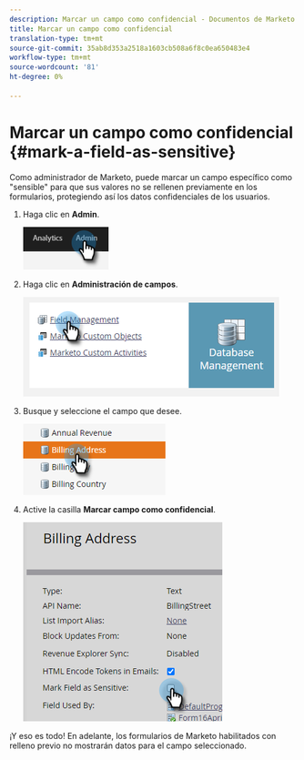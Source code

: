 ```yaml
---
description: Marcar un campo como confidencial - Documentos de Marketo - Documentación del producto
title: Marcar un campo como confidencial
translation-type: tm+mt
source-git-commit: 35ab8d353a2518a1603cb508a6f8c0ea650483e4
workflow-type: tm+mt
source-wordcount: '81'
ht-degree: 0%

---
```


# Marcar un campo como confidencial {#mark-a-field-as-sensitive}

Como administrador de Marketo, puede marcar un campo específico como &quot;sensible&quot; para que sus valores no se rellenen previamente en los formularios, protegiendo así los datos confidenciales de los usuarios.

1. Haga clic en **Admin**.

   ![](assets/mark-a-field-as-sensitive-1.png)

1. Haga clic en **Administración de campos**.

   ![](assets/mark-a-field-as-sensitive-2.png)

1. Busque y seleccione el campo que desee.

   ![](assets/mark-a-field-as-sensitive-3.png)

1. Active la casilla **Marcar campo como confidencial**.

   ![](assets/mark-a-field-as-sensitive-4.png)

¡Y eso es todo! En adelante, los formularios de Marketo habilitados con relleno previo no mostrarán datos para el campo seleccionado.
